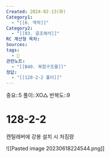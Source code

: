 ```yaml
---
Created: 2024-02-13(화)
Category1:
  - "[[6. 역학]]"
Category2:
  - "[[03. 골조해석]]"
RC 계산형 목차: 
Sources: 
tags:
  - 🧮
관련노트:
  - "[[B40. 복합구조물]]"
정답:
  - "[[128-2-2 풀이]]"
---
```

중요::5
풀이::XO△
반복도::9
#  128-2-2

캔틸레버에 강봉 설치 시 처짐량

![[Pasted image 20230618224544.png]]